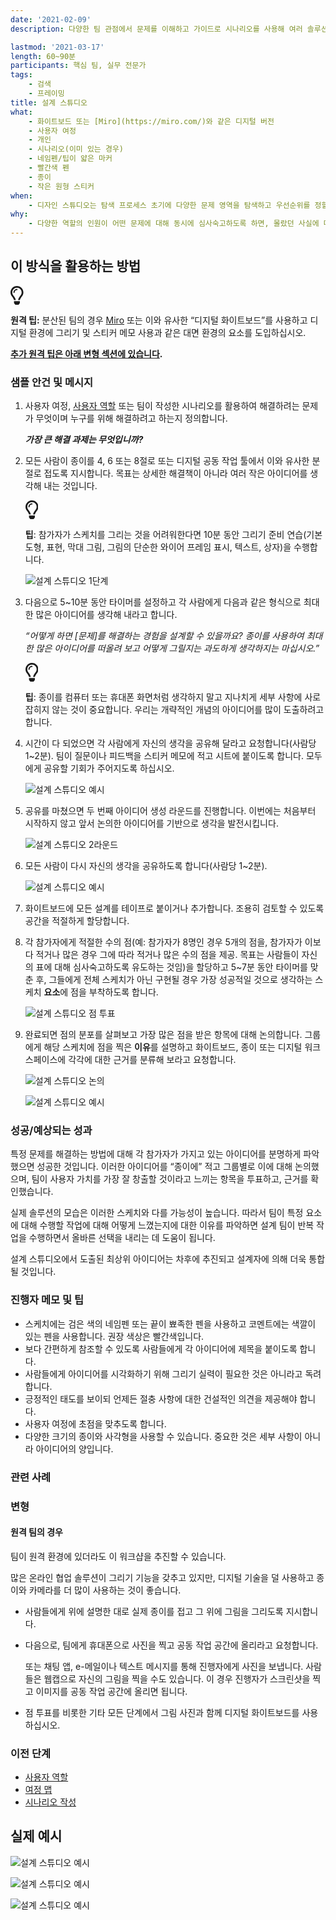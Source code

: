 ```yaml
---
date: '2021-02-09'
description: 다양한 팀 관점에서 문제를 이해하고 가이드로 시나리오를 사용해 여러 솔루션 스케치를 생성합니다.

lastmod: '2021-03-17'
length: 60~90분
participants: 핵심 팀, 실무 전문가
tags:
    - 검색
    - 프레이밍
title: 설계 스튜디오
what:
    - 화이트보드 또는 [Miro](https://miro.com/)와 같은 디지털 버전
    - 사용자 여정
    - 개인
    - 시나리오(이미 있는 경우)
    - 네임펜/팁이 얇은 마커
    - 빨간색 펜
    - 종이
    - 작은 원형 스티커
when:
    - 디자인 스튜디오는 탐색 프로세스 초기에 다양한 문제 영역을 탐색하고 우선순위를 정할 수 있는 영역을 생성하는 데 도움이 됩니다. 또한 나중에 더 세분화된 사용자 요구 사항을 해결하기 위해 많은 아이디어를 낼 때에도 활용 가능합니다.
why:
    - 다양한 역할의 인원이 어떤 문제에 대해 동시에 심사숙고하도록 하면, 몰랐던 사실에 대해 디자이너가 혼자 구상하는 경우에 비해 훨씬 더 많이 발견할 수 있습니다. 또한 개발자가 프로세스를 진행할 때 제품 또는 서비스의 방향을 파악하고 더 나은 의사 결정을 내릴 수 있습니다. 팀을 이루어 만든 제품을 개발하면 나중에 시간을 절약할 수 있습니다.
---
```


<h2 id="how-to-use-this-method">이 방식을 활용하는
방법</h2>

<div class="callout td-box--gray-darkest p-3 my-5
border-bottom border-right border-left border-top row"><div
class="col-1 row align-items-center
justify-content-center"><svg height="30"
aria-hidden="true" focusable="false"
data-prefix="far" data-icon="lightbulb"
role="img" xmlns="http://www.w3.org/2000/svg"
viewBox="0 0 352 512" class="svg-inline--fa
fa-lightbulb"><path fill="currentColor"
d="M176 80c-52.94 0-96 43.06-96 96 0 8.84 7.16 16 16 16s16-7.16
16-16c0-35.3 28.72-64 64-64 8.84 0 16-7.16 16-16s-7.16-16-16-16zM96.06
459.17c0 3.15.93 6.22 2.68 8.84l24.51 36.84c2.97 4.46 7.97 7.14 13.32
7.14h78.85c5.36 0 10.36-2.68 13.32-7.14l24.51-36.84c1.74-2.62 2.67-5.7
2.68-8.84l.05-43.18H96.02l.04 43.18zM176 0C73.72 0 0 82.97 0 176c0
44.37 16.45 84.85 43.56 115.78 16.64 18.99 42.74 58.8 52.42
92.16v.06h48v-.12c-.01-4.77-.72-9.51-2.15-14.07-5.59-17.81-22.82-64.77-62.17-109.67-20.54-23.43-31.52-53.15-31.61-84.14-.2-73.64
59.67-128 127.95-128 70.58 0 128 57.42 128 128 0 30.97-11.24
60.85-31.65 84.14-39.11 44.61-56.42 91.47-62.1 109.46a47.507 47.507 0
0 0-2.22 14.3v.1h48v-.05c9.68-33.37 35.78-73.18 52.42-92.16C335.55
260.85 352 220.37 352 176 352 78.8 273.2 0 176 0z"
class=""></path></svg></div><div
class="col-11"><p><p><strong>원격
팁:</strong> 분산된 팀의 경우 <a href="https://miro.com/"
target="_blank" rel="nofollow">Miro</a>
또는 이와 유사한 “디지털 화이트보드”를 사용하고 디지털 환경에 그리기 및 스티커 메모 사용과 같은 대면 환경의 요소를
도입하십시오.</p>

<p><strong><a href="#variations">추가 원격 팁은
아래 변형 섹션에 있습니다</a>.</strong></p>

</p></div></div>

<div class="bg-gray-dark p-lg-5 p-3 mb-4"><div
class="col-lg-9"><h3
id="sample-agenda--prompts">샘플 안건 및 메시지</h3>

<ol>

<li>

<p>사용자 여정, <a
href="https://tanzu.vmware.com/developer/practices/personas">사용자
역할</a> 또는 팀이 작성한 시나리오를 활용하여 해결하려는 문제가 무엇이며 누구를 위해 해결하려고 하는지
정의합니다.</p>

<p><em><strong>가장 큰 해결 과제는
무엇입니까?</strong></em></p>

</li>

<li>

<p>모든 사람이 종이를 4, 6 또는 8절로 또는 디지털 공동 작업 툴에서 이와 유사한 분절로 접도록 지시합니다.
목표는 상세한 해결책이 아니라 여러 작은 아이디어를 생각해 내는 것입니다.</p>

<div class="callout td-box--gray-darkest p-3 my-5
border-bottom border-right border-left border-top row"><div
class="col-1 row align-items-center
justify-content-center"><svg height="30"
aria-hidden="true" focusable="false"
data-prefix="far" data-icon="lightbulb"
role="img" xmlns="http://www.w3.org/2000/svg"
viewBox="0 0 352 512" class="svg-inline--fa
fa-lightbulb"><path fill="currentColor"
d="M176 80c-52.94 0-96 43.06-96 96 0 8.84 7.16 16 16 16s16-7.16
16-16c0-35.3 28.72-64 64-64 8.84 0 16-7.16 16-16s-7.16-16-16-16zM96.06
459.17c0 3.15.93 6.22 2.68 8.84l24.51 36.84c2.97 4.46 7.97 7.14 13.32
7.14h78.85c5.36 0 10.36-2.68 13.32-7.14l24.51-36.84c1.74-2.62 2.67-5.7
2.68-8.84l.05-43.18H96.02l.04 43.18zM176 0C73.72 0 0 82.97 0 176c0
44.37 16.45 84.85 43.56 115.78 16.64 18.99 42.74 58.8 52.42
92.16v.06h48v-.12c-.01-4.77-.72-9.51-2.15-14.07-5.59-17.81-22.82-64.77-62.17-109.67-20.54-23.43-31.52-53.15-31.61-84.14-.2-73.64
59.67-128 127.95-128 70.58 0 128 57.42 128 128 0 30.97-11.24
60.85-31.65 84.14-39.11 44.61-56.42 91.47-62.1 109.46a47.507 47.507 0
0 0-2.22 14.3v.1h48v-.05c9.68-33.37 35.78-73.18 52.42-92.16C335.55
260.85 352 220.37 352 176 352 78.8 273.2 0 176 0z"
class=""></path></svg></div><div
class="col-11"><p><strong>팁</strong>:
참가자가 스케치를 그리는 것을 어려워한다면 10분 동안 그리기 준비 연습(기본 도형, 표현, 막대 그림, 그림의 단순한 와이어
프레임 표시, 텍스트, 상자)을 수행합니다.</p></div></div>

<p><img
src="https://tanzu.vmware.com/developer/practices/design-studio/images/ds-1.png"
alt="설계 스튜디오 1단계"  /></p>

</li>

<li>

<p>다음으로 5~10분 동안 타이머를 설정하고 각 사람에게 다음과 같은 형식으로 최대한 많은 아이디어를 생각해
내라고 합니다.</p>

<p><em>“어떻게 하면 [문제]를 해결하는 경험을 설계할 수 있을까요? 종이를 사용하여 최대한 많은
아이디어를 떠올려 보고 어떻게 그릴지는 과도하게 생각하지는 마십시오.”</em></p>

<div class="callout td-box--gray-darkest p-3 my-5
border-bottom border-right border-left border-top row"><div
class="col-1 row align-items-center
justify-content-center"><svg height="30"
aria-hidden="true" focusable="false"
data-prefix="far" data-icon="lightbulb"
role="img" xmlns="http://www.w3.org/2000/svg"
viewBox="0 0 352 512" class="svg-inline--fa
fa-lightbulb"><path fill="currentColor"
d="M176 80c-52.94 0-96 43.06-96 96 0 8.84 7.16 16 16 16s16-7.16
16-16c0-35.3 28.72-64 64-64 8.84 0 16-7.16 16-16s-7.16-16-16-16zM96.06
459.17c0 3.15.93 6.22 2.68 8.84l24.51 36.84c2.97 4.46 7.97 7.14 13.32
7.14h78.85c5.36 0 10.36-2.68 13.32-7.14l24.51-36.84c1.74-2.62 2.67-5.7
2.68-8.84l.05-43.18H96.02l.04 43.18zM176 0C73.72 0 0 82.97 0 176c0
44.37 16.45 84.85 43.56 115.78 16.64 18.99 42.74 58.8 52.42
92.16v.06h48v-.12c-.01-4.77-.72-9.51-2.15-14.07-5.59-17.81-22.82-64.77-62.17-109.67-20.54-23.43-31.52-53.15-31.61-84.14-.2-73.64
59.67-128 127.95-128 70.58 0 128 57.42 128 128 0 30.97-11.24
60.85-31.65 84.14-39.11 44.61-56.42 91.47-62.1 109.46a47.507 47.507 0
0 0-2.22 14.3v.1h48v-.05c9.68-33.37 35.78-73.18 52.42-92.16C335.55
260.85 352 220.37 352 176 352 78.8 273.2 0 176 0z"
class=""></path></svg></div><div
class="col-11"><p><strong>팁</strong>:
종이를 컴퓨터 또는 휴대폰 화면처럼 생각하지 말고 지나치게 세부 사항에 사로잡히지 않는 것이 중요합니다. 우리는 개략적인
개념의 아이디어를 많이 도출하려고 합니다.</p></div></div>

</li>

<li>

<p>시간이 다 되었으면 각 사람에게 자신의 생각을 공유해 달라고 요청합니다(사람당 1~2분). 팀이 질문이나
피드백을 스티커 메모에 적고 시트에 붙이도록 합니다. 모두에게 공유할 기회가 주어지도록 하십시오.</p>

<p><img
src="https://tanzu.vmware.com/developer/practices/design-studio/images/ds-example-1.png"
alt="설계 스튜디오 예시"  /></p>

</li>

<li>

<p>공유를 마쳤으면 두 번째 아이디어 생성 라운드를 진행합니다. 이번에는 처음부터 시작하지 않고 앞서 논의한
아이디어를 기반으로 생각을 발전시킵니다.</p>

<p><img
src="https://tanzu.vmware.com/developer/practices/design-studio/images/ds-2.png"
alt="설계 스튜디오 2라운드"  /></p>

</li>

<li>

<p>모든 사람이 다시 자신의 생각을 공유하도록 합니다(사람당 1~2분).</p>

<p><img
src="https://tanzu.vmware.com/developer/practices/design-studio/images/ds-example-4.png"
alt="설계 스튜디오 예시"  /></p>

</li>

<li>

<p>화이트보드에 모든 설계를 테이프로 붙이거나 추가합니다. 조용히 검토할 수 있도록 공간을 적절하게
할당합니다.</p>

</li>

<li>

<p>각 참가자에게 적절한 수의 점(예: 참가자가 8명인 경우 5개의 점을, 참가자가 이보다 적거나 많은 경우 그에
따라 적거나 많은 수의 점을 제공. 목표는 사람들이 자신의 표에 대해 심사숙고하도록 유도하는 것임)을 할당하고 5~7분 동안
타이머를 맞춘 후, 그들에게 전체 스케치가 아닌 구현될 경우 가장 성공적일 것으로 생각하는 스케치
<strong>요소</strong>에 점을 부착하도록 합니다.</p>

<p><img
src="https://tanzu.vmware.com/developer/practices/design-studio/images/ds-3.png"
alt="설계 스튜디오 점 투표"  /></p>

</li>

<li>

<p>완료되면 점의 분포를 살펴보고 가장 많은 점을 받은 항목에 대해 논의합니다. 그룹에게 해당 스케치에 점을 찍은
<strong>이유</strong>를 설명하고 화이트보드, 종이 또는 디지털 워크스페이스에 각각에 대한
근거를 분류해 보라고 요청합니다.</p>

<p><img
src="https://tanzu.vmware.com/developer/practices/design-studio/images/ds-4.png"
alt="설계 스튜디오 논의"  /></p>

<p><img
src="https://tanzu.vmware.com/developer/practices/design-studio/images/ds-example-2.png"
alt="설계 스튜디오 예시"  /></p>

</li>

</ol>

</div></div>

<div class="bg-gray-dark p-lg-5 p-3 mb-4"><div
class="col-lg-9"><h3
id="successexpected-outcomes">성공/예상되는 성과</h3>

<p>특정 문제를 해결하는 방법에 대해 각 참가자가 가지고 있는 아이디어를 분명하게 파악했으면 성공한 것입니다.
이러한 아이디어를 “종이에” 적고 그룹별로 이에 대해 논의했으며, 팀이 사용자 가치를 가장 잘 창출할 것이라고 느끼는 항목을
투표하고, 근거를 확인했습니다.</p>

<p>실제 솔루션의 모습은 이러한 스케치와 다를 가능성이 높습니다. 따라서 팀이 특정 요소에 대해 수행할 작업에
대해 어떻게 느꼈는지에 대한 이유를 파악하면 설계 팀이 반복 작업을 수행하면서 올바른 선택을 내리는 데 도움이
됩니다.</p>

<p>설계 스튜디오에서 도출된 최상위 아이디어는 차후에 추진되고 설계자에 의해 더욱 통합될
것입니다.</p>

</div></div>

<div class="bg-gray-dark p-lg-5 p-3 mb-4"><div
class="col-lg-9"><h3
id="facilitator-notes--tips">진행자 메모 및 팁</h3>

<ul>

<li>스케치에는 검은 색의 네임펜 또는 끝이 뾰족한 펜을 사용하고 코멘트에는 색깔이 있는 펜을 사용합니다. 권장
색상은 빨간색입니다.</li>

<li>보다 간편하게 참조할 수 있도록 사람들에게 각 아이디어에 제목을 붙이도록 합니다.</li>

<li>사람들에게 아이디어를 시각화하기 위해 그리기 실력이 필요한 것은 아니라고 독려합니다.</li>

<li>긍정적인 태도를 보이되 언제든 절충 사항에 대한 건설적인 의견을 제공해야 합니다.</li>

<li>사용자 여정에 초점을 맞추도록 합니다.</li>

<li>다양한 크기의 종이와 사각형을 사용할 수 있습니다. 중요한 것은 세부 사항이 아니라 아이디어의
양입니다.</li>

</ul>

</div></div>

<div class="bg-gray-dark p-lg-5 p-3 mb-4"><div
class="col-lg-9"><h3
id="related-practices">관련 사례</h3>

<h3 id="variations">변형</h3>

<h4 id="for-remote-teams">원격 팀의 경우</h4>

<p>팀이 원격 환경에 있더라도 이 워크샵을 추진할 수 있습니다.</p>

<p>많은 온라인 협업 솔루션이 그리기 기능을 갖추고 있지만, 디지털 기술을 덜 사용하고 종이와 카메라를 더 많이
사용하는 것이 좋습니다.</p>

<ul>

<li>

<p>사람들에게 위에 설명한 대로 실제 종이를 접고 그 위에 그림을 그리도록 지시합니다.</p>

</li>

<li>

<p>다음으로, 팀에게 휴대폰으로 사진을 찍고 공동 작업 공간에 올리라고 요청합니다.</p>

<p>또는 채팅 앱, e-메일이나 텍스트 메시지를 통해 진행자에게 사진을 보냅니다. 사람들은 웹캡으로 자신의 그림을
찍을 수도 있습니다. 이 경우 진행자가 스크린샷을 찍고 이미지를 공동 작업 공간에 올리면 됩니다.</p>

</li>

<li>

<p>점 투표를 비롯한 기타 모든 단계에서 그림 사진과 함께 디지털 화이트보드를 사용하십시오.</p>

</li>

</ul>

</div></div>

<div class="bg-gray-dark p-lg-5 p-3 mb-4"><div
class="col-lg-9"><h3 id="preceding">이전
단계</h3>

<ul>

<li><a
href="https://tanzu.vmware.com/developer/practices/personas">사용자
역할</a></li>

<li><a
href="https://tanzu.vmware.com/developer/practices/journey-map">여정
맵</a></li>

<li><a
href="https://tanzu.vmware.com/developer/practices/scenario-writing">시나리오
작성</a></li>

</ul>

</div></div>

<div class="bg-gray-dark p-lg-5 p-3 mb-4"><div
class="col-lg-9"><h2
id="real-world-examples">실제 예시</h2>

<p><img
src="https://tanzu.vmware.com/developer/practices/design-studio/images/ds-example-3.png"
alt="설계 스튜디오 예시"  /></p>

<p><img
src="https://tanzu.vmware.com/developer/practices/design-studio/images/ds-example-5.png"
alt="설계 스튜디오 예시"  /></p>

<p><img
src="https://tanzu.vmware.com/developer/practices/design-studio/images/ds-example-6.png"
alt="설계 스튜디오 예시"  /></p>

</div></div>
